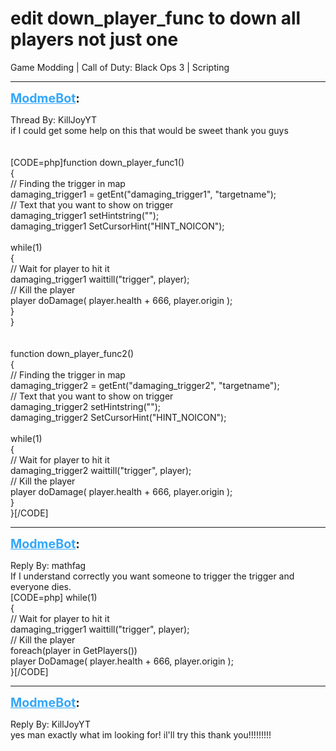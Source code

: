# edit down_player_func to down all players not just one
Game Modding | Call of Duty: Black Ops 3 | Scripting

---
<strong style="font-size: 1.4em;"><span style="text-decoration: underline;text-decoration-color: #34a7f9;"><span style="color:#34a7f9;">ModmeBot</span></span>:</strong>

<p>Thread By: KillJoyYT<br />if I could get some help on this that would be sweet thank you guys<br /> <br /> <br />[CODE=php]function down_player_func1()<br />{<br /> // Finding the trigger in map<br /> damaging_trigger1 = getEnt(&quot;damaging_trigger1&quot;, &quot;targetname&quot;);<br /> // Text that you want to show on trigger<br /> damaging_trigger1 setHintstring(&quot;&quot;);<br /> damaging_trigger1 SetCursorHint(&quot;HINT_NOICON&quot;);<br /><br /> while(1)<br /> {<br />  // Wait for player to hit it<br />  damaging_trigger1 waittill(&quot;trigger&quot;, player);<br />  // Kill the player<br />  player doDamage( player.health + 666, player.origin );<br /> }<br />}<br /><br /><br />function down_player_func2()<br />{<br /> // Finding the trigger in map<br /> damaging_trigger2 = getEnt(&quot;damaging_trigger2&quot;, &quot;targetname&quot;);<br /> // Text that you want to show on trigger<br /> damaging_trigger2 setHintstring(&quot;&quot;);<br /> damaging_trigger2 SetCursorHint(&quot;HINT_NOICON&quot;);<br /><br /> while(1)<br /> {<br />  // Wait for player to hit it<br />  damaging_trigger2 waittill(&quot;trigger&quot;, player);<br />  // Kill the player<br />  player doDamage( player.health + 666, player.origin );<br /> }<br />}[/CODE]</p>

---
<strong style="font-size: 1.4em;"><span style="text-decoration: underline;text-decoration-color: #34a7f9;"><span style="color:#34a7f9;">ModmeBot</span></span>:</strong>

<p>Reply By: mathfag<br />If I understand correctly you want someone to trigger the trigger and everyone dies.<br />[CODE=php] while(1)<br /> {<br />  // Wait for player to hit it<br />  damaging_trigger1 waittill(&quot;trigger&quot;, player);<br />  // Kill the player<br />foreach(player in GetPlayers())<br />	  player DoDamage( player.health + 666, player.origin );<br /> }[/CODE]</p>

---
<strong style="font-size: 1.4em;"><span style="text-decoration: underline;text-decoration-color: #34a7f9;"><span style="color:#34a7f9;">ModmeBot</span></span>:</strong>

<p>Reply By: KillJoyYT<br />yes man exactly what im looking for! il&#39;ll try this thank you!!!!!!!!!</p>
